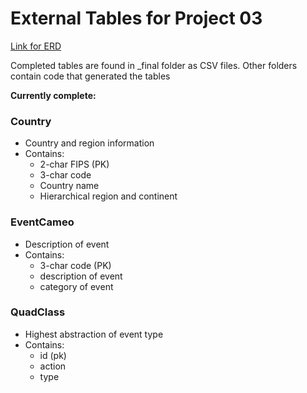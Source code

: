 # External Tables for Project 03

[Link for ERD](https://app.quickdatabasediagrams.com/#/d/gmgdc4)

Completed tables are found in \_final folder as CSV files. Other folders contain code that generated the tables

**Currently complete:**

### Country

- Country and region information
- Contains:
  - 2-char FIPS (PK)
  - 3-char code
  - Country name
  - Hierarchical region and continent

### EventCameo

- Description of event
- Contains:
  - 3-char code (PK)
  - description of event
  - category of event

### QuadClass

- Highest abstraction of event type
- Contains:
  - id (pk)
  - action
  - type
